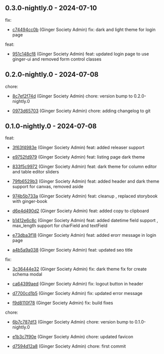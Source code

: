 ## 0.3.0-nightly.0 - 2024-07-10
fix:
 - [c74494cc0b](c74494cc0b9da538aafe2d9088edbd038a7a0fe9) (Ginger Society Admin) fix: dark and light theme for login page
	
feat:
 - [951c148cf8](951c148cf8cef65b2588bf046769578fc694722c) (Ginger Society Admin) feat: updated login page to use ginger-ui and removed form control classes
	
## 0.2.0-nightly.0 - 2024-07-08
chore:
 - [8c7ef2f74d](8c7ef2f74db088b2ba518ad00b74ca96a329c7f4) (Ginger Society Admin) chore: version bump to 0.2.0-nightly.0
	
 - [0973d65703](0973d657036f55a35a66b8e4cec0887eb66fc303) (Ginger Society Admin) chore: adding changelog to git
	
## 0.1.0-nightly.0 - 2024-07-08
feat:
 - [3f63f4983e](3f63f4983e70ea21f152ed1299fad8e3482569f9) (Ginger Society Admin) feat: added releaser support
	
 - [e9752fd979](e9752fd979633de7185d66daca19eb3eff54376d) (Ginger Society Admin) feat: listing page dark theme
	
 - [833f5c9972](833f5c9972f27cb3cb210cdd92db8d5b8b6744ba) (Ginger Society Admin) feat: dark theme for column editor and table editor sliders
	
 - [79fb6529b3](79fb6529b3d8bf4760ee2f760e7a71f6277c18b8) (Ginger Society Admin) feat: added header and dark theme support for canvas, removed aside
	
 - [974b5b733a](974b5b733a67c4c1752ba02ac19802cc026bedbe) (Ginger Society Admin) feat: cleanup , replaced storybook with ginger-book
	
 - [d6e4d490d2](d6e4d490d2ed10488a0e2a3543d66d8838771928) (Ginger Society Admin) feat: added copy to clipboard
	
 - [b1412e6c8c](b1412e6c8cb6657623f11e831da25ea866816a92) (Ginger Society Admin) feat: added datetime field support , max_length support for charField and textField
	
 - [e73dba3f18](e73dba3f1853b731f1388054eae51981defc3d86) (Ginger Society Admin) feat: added erorr message in login page
	
 - [a4b5a9a038](a4b5a9a038c776a808a38bc0d6aa5d8442f2e183) (Ginger Society Admin) feat: updated seo title
	
fix:
 - [3c36444e32](3c36444e329dd59aab80e45a51c0a9b713734db3) (Ginger Society Admin) fix: dark theme fix for create schema modal
	
 - [ca64399aed](ca64399aed472db6e9338c62be9438a91ed2d09b) (Ginger Society Admin) fix: logout button in header
	
 - [d7700cd1b5](d7700cd1b5a0333dd9d9ea0180eb769b145edc4d) (Ginger Society Admin) fix: updated error message
	
 - [f9d8110f78](f9d8110f78c289cb2e137ed045860e7465799d9d) (Ginger Society Admin) fix: build fixes
	
chore:
 - [6b7c787df3](6b7c787df35247f6878bbe4151f997d4250780ee) (Ginger Society Admin) chore: version bump to 0.1.0-nightly.0
	
 - [e1b3c7f90e](e1b3c7f90ee8366bbf2fc910742885d07279d390) (Ginger Society Admin) chore: updated favicon
	
 - [d7594d12a8](d7594d12a8fec807eb25f4e4e12b53956d0bd93e) (Ginger Society Admin) chore: first commit
	
